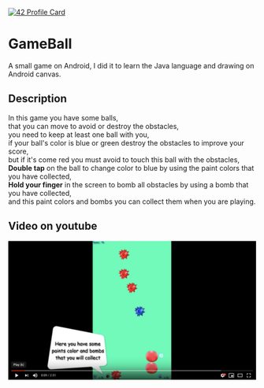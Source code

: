 [![42 Profile Card](https://1337-readme-xi.vercel.app/api/profile?cursus=42cursus&login=zoulhafi)](https://github.com/mohouyizme/1337-readme)
# GameBall
A small game on Android, I did it to learn the Java language and drawing on Android canvas.

## Description
In this game you have some balls,  
that you can move to avoid or destroy the obstacles,  
you need to keep at least one ball with you,  
if your ball's color is blue or green destroy the obstacles to improve your score,  
but if it's come red you must avoid to touch this ball with the obstacles,  
**Double tap** on the ball to change color to blue by using the paint colors that you have collected,  
**Hold your finger** in the screen to bomb all obstacles by using a bomb that you have collected,  
and this paint colors and bombs you can collect them when you are playing.  

## Video on youtube
[![Game Ball in Android - How to get High Score 2000+](https://github.com/oulhafiane/game-ball/blob/master/screenshots/01.png?raw=true)](https://www.youtube.com/watch?v=G6i5FfYERSE)

